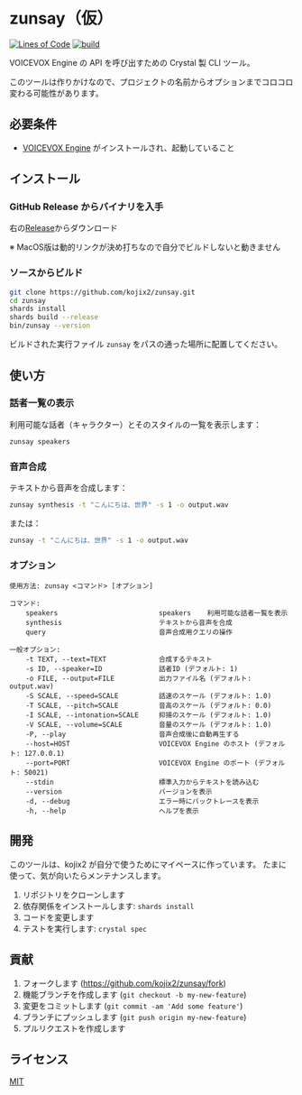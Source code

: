 # zunsay（仮）

[![Lines of Code](https://img.shields.io/endpoint?url=https%3A%2F%2Ftokei.kojix2.net%2Fbadge%2Fgithub%2Fkojix2%2Fzunsay%2Flines)](https://tokei.kojix2.net/github/kojix2/zunsay)
[![build](https://github.com/kojix2/zunsay/actions/workflows/build.yml/badge.svg)](https://github.com/kojix2/zunsay/actions/workflows/build.yml)

VOICEVOX Engine の API を呼び出すための Crystal 製 CLI ツール。

このツールは作りかけなので、プロジェクトの名前からオプションまでコロコロ変わる可能性があります。

## 必要条件

- [VOICEVOX Engine](https://github.com/VOICEVOX/voicevox_engine) がインストールされ、起動していること

## インストール

### GitHub Release からバイナリを入手

右の[Release](https://github.com/kojix2/zunsay/releases)からダウンロード

※ MacOS版は動的リンクが決め打ちなので自分でビルドしないと動きません

### ソースからビルド

```bash
git clone https://github.com/kojix2/zunsay.git
cd zunsay
shards install
shards build --release
bin/zunsay --version
```

ビルドされた実行ファイル `zunsay` をパスの通った場所に配置してください。

## 使い方

### 話者一覧の表示

利用可能な話者（キャラクター）とそのスタイルの一覧を表示します：

```bash
zunsay speakers
```

### 音声合成

テキストから音声を合成します：

```bash
zunsay synthesis -t "こんにちは、世界" -s 1 -o output.wav
```

または：

```bash
zunsay -t "こんにちは、世界" -s 1 -o output.wav
```

### オプション

```
使用方法: zunsay <コマンド> [オプション]

コマンド:
    speakers                         speakers    利用可能な話者一覧を表示
    synthesis                        テキストから音声を合成
    query                            音声合成用クエリの操作

一般オプション:
    -t TEXT, --text=TEXT             合成するテキスト
    -s ID, --speaker=ID              話者ID (デフォルト: 1)
    -o FILE, --output=FILE           出力ファイル名 (デフォルト: output.wav)
    -S SCALE, --speed=SCALE          話速のスケール (デフォルト: 1.0)
    -T SCALE, --pitch=SCALE          音高のスケール (デフォルト: 0.0)
    -I SCALE, --intonation=SCALE     抑揚のスケール (デフォルト: 1.0)
    -V SCALE, --volume=SCALE         音量のスケール (デフォルト: 1.0)
    -P, --play                       音声合成後に自動再生する
    --host=HOST                      VOICEVOX Engine のホスト (デフォルト: 127.0.0.1)
    --port=PORT                      VOICEVOX Engine のポート (デフォルト: 50021)
    --stdin                          標準入力からテキストを読み込む
    --version                        バージョンを表示
    -d, --debug                      エラー時にバックトレースを表示
    -h, --help                       ヘルプを表示
```

## 開発

このツールは、kojix2 が自分で使うためにマイペースに作っています。
たまに使って、気が向いたらメンテナンスします。

1. リポジトリをクローンします
2. 依存関係をインストールします: `shards install`
3. コードを変更します
4. テストを実行します: `crystal spec`

## 貢献

1. フォークします (<https://github.com/kojix2/zunsay/fork>)
2. 機能ブランチを作成します (`git checkout -b my-new-feature`)
3. 変更をコミットします (`git commit -am 'Add some feature'`)
4. ブランチにプッシュします (`git push origin my-new-feature`)
5. プルリクエストを作成します

## ライセンス

[MIT](LICENSE)
